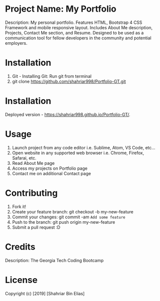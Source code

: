 # Project Name: My Portfolio
Description: My personal portfolio. Features HTML, Bootstrap 4 CSS Framework and mobile responsive layout. Includes About Me description, Projects, Contact Me section, and Resume. Designed to be used as a communication tool for fellow developers in the community and potential employers.

# Installation
1) Git - Installing Git: Run git from terminal
2) git clone https://github.com/shahriar998/Portfolio-GT.git

# Installation
Deployed version - https://shahriar998.github.io/Portfolio-GT/.

# Usage
1) Launch project from any code editor i.e. Sublime, Atom, VS Code, etc...
2) Open website in any supported web browser i.e. Chrome, Firefox, Safarai, etc.
3) Read About Me page
4) Access my projects on Portfolio page
5) Contact me on additional Contact page 

# Contributing
  1. Fork it!
  2. Create your feature branch: git checkout -b my-new-feature
  3. Commit your changes: git commit -am `Add some feature`
  4. Push to the branch: git push origin my-new-feature
  5. Submit a pull request :D
  

# Credits 
Description: The Georgia Tech Coding Bootcamp 

# License

Copyright (c) [2019] [Shahriar Bin Elias]
